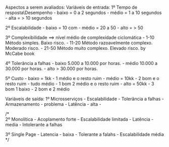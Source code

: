 Aspectos a serem avaliados:
Variáveis de entrada:
  1º Tempo de resposta\Desempenho 
    - baixo = 0 a 2 segundos
    - médio = 1 a 10 segundos
    - alta = > 10 segundos

  2º Escalabilidade
    - baixo = 10 com
    - médio = 20 a 50
    - alto = > 50

  3º Complexibilidade ==> nível médio de complexidade ciclomática
    - 1-10	Método simples. Baixo risco.
    - 11-20	Método razoavelmente complexo. Moderado risco.
    - 21-50	Método muito complexo. Elevado risco.
    by McCabe book
  
  4º Tolerância a falhas
    - baixo 5.000 a 10.000 por horas.
    - médio 10.000 a 30.000 por horas.
    - alto > 30.000 por horas.
    
  5º Custo
    - baixo = 1kk 
      - 1 médio e o resto ruim
    - médio = 10kk
      - 2 bom e o resto ruim
      - tudo médio
      - 1 bom 2 médio e o resto ruim
    - alto = 50kk
      - 3 bom 1 baixo
      - 2 bom e 2 médio
      
Variáveis de saída:
  1º Microsserviços
    - Escalabilidade
    - Tolerância a falhas
    - Armazenamento - problema
    - Latência - alta
    - 
  
/*  
  2º Monolítica
    - Acoplamento forte
    - Escalabilidade limitada
    - Latência - media
    - Intolerante a falhas
    
  3º Single Page
    - Latencia - baixa
    - Tolerante a falahs
    - Escalabilidade média
*/
